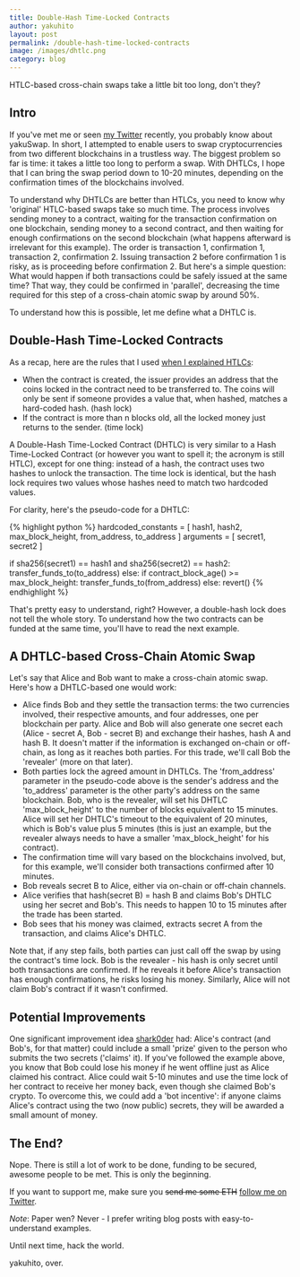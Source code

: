 ```yaml
---
title: Double-Hash Time-Locked Contracts
author: yakuhito
layout: post
permalink: /double-hash-time-locked-contracts
image: /images/dhtlc.png
category: blog
---
```


HTLC-based cross-chain swaps take a little bit too long, don't they?

## Intro

If you've met me or seen [my Twitter](https://twitter.com/yakuh1t0) recently, you probably know about yakuSwap. In short, I attempted to enable users to swap cryptocurrencies from two different blockchains in a trustless way. The biggest problem so far is time: it takes a little too long to perform a swap. With DHTLCs, I hope that I can bring the swap period down to 10-20 minutes, depending on the confirmation times of the blockchains involved.

To understand why DHTLCs are better than HTLCs, you need to know why 'original' HTLC-based swaps take so much time. The process involves sending money to a contract, waiting for the transaction confirmation on one blockchain, sending money to a second contract, and then waiting for enough confirmations on the second blockchain (what happens afterward is irrelevant for this example). The order is transaction 1, confirmation 1, transaction 2, confirmation 2. Issuing transaction 2 before confirmation 1 is risky, as is proceeding before confirmation 2. But here's a simple question: What would happen if both transactions could be safely issued at the same time? That way, they could be confirmed in 'parallel', decreasing the time required for this step of a cross-chain atomic swap by around 50%.

To understand how this is possible, let me define what a DHTLC is.

## Double-Hash Time-Locked Contracts

As a recap, here are the rules that I used [when I explained HTLCs](https://blog.kuhi.to/crypto-sorcery-trading-cryptocurrencies-without-a-trusted-third-party):
  * When the contract is created, the issuer provides an address that the coins locked in the contract need to be transferred to. The coins will only be sent if someone provides a value that, when hashed, matches a hard-coded hash. (hash lock)
  * If the contract is more than n blocks old, all the locked money just returns to the sender. (time lock)

A Double-Hash Time-Locked Contract (DHTLC) is very similar to a Hash Time-Locked Contract (or however you want to spell it; the acronym is still HTLC), except for one thing: instead of a hash, the contract uses two hashes to unlock the transaction. The time lock is identical, but the hash lock requires two values whose hashes need to match two hardcoded values.

For clarity, here's the pseudo-code for a DHTLC:

{% highlight python %}
hardcoded_constants = [
  hash1,
  hash2,
  max_block_height,
  from_address,
  to_address
]
arguments = [
  secret1,
  secret2
]

if sha256(secret1) == hash1 and sha256(secret2) == hash2:
  transfer_funds_to(to_address)
else:
  if contract_block_age() >= max_block_height:
    transfer_funds_to(from_address)
  else:
    revert()
{% endhighlight %}

That's pretty easy to understand, right? However, a double-hash lock does not tell the whole story. To understand how the two contracts can be funded at the same time, you'll have to read the next example.

## A DHTLC-based Cross-Chain Atomic Swap

Let's say that Alice and Bob want to make a cross-chain atomic swap. Here's how a DHTLC-based one would work:
 * Alice finds Bob and they settle the transaction terms: the two currencies involved, their respective amounts, and four addresses, one per blockchain per party. Alice and Bob will also generate one secret each (Alice - secret A, Bob - secret B) and exchange their hashes, hash A and hash B. It doesn't matter if the information is exchanged on-chain or off-chain, as long as it reaches both parties. For this trade, we'll call Bob the 'revealer' (more on that later).
 * Both parties lock the agreed amount in DHTLCs. The 'from_address' parameter in the pseudo-code above is the sender's address and the 'to_address' parameter is the other party's address on the same blockchain. Bob, who is the revealer, will set his DHTLC 'max_block_height' to the number of blocks equivalent to 15 minutes. Alice will set her DHTLC's timeout to the equivalent of 20 minutes, which is Bob's value plus 5 minutes (this is just an example, but the revealer always needs to have a smaller 'max_block_height' for his contract).
 * The confirmation time will vary based on the blockchains involved, but, for this example, we'll consider both transactions confirmed after 10 minutes.
 * Bob reveals secret B to Alice, either via on-chain or off-chain channels.
 * Alice verifies that hash(secret B) = hash B and claims Bob's DHTLC using her secret and Bob's. This needs to happen 10 to 15 minutes after the trade has been started.
 * Bob sees that his money was claimed, extracts secret A from the transaction, and claims Alice's DHTLC.

Note that, if any step fails, both parties can just call off the swap by using the contract's time lock. Bob is the revealer - his hash is only secret until both transactions are confirmed. If he reveals it before Alice's transaction has enough confirmations, he risks losing his money. Similarly, Alice will not claim Bob's contract if it wasn't confirmed.

## Potential Improvements
One significant improvement idea [shark0der](https://twitter.com/shark0der) had: Alice's contract (and Bob's, for that matter) could include a small 'prize' given to the person who submits the two secrets ('claims' it). If you've followed the example above, you know that Bob could lose his money if he went offline just as Alice claimed his contract. Alice could wait 5-10 minutes and use the time lock of her contract to receive her money back, even though she claimed Bob's crypto. To overcome this, we could add a 'bot incentive': if anyone claims Alice's contract using the two (now public) secrets, they will be awarded a small amount of money.

## The End?
Nope. There is still a lot of work to be done, funding to be secured, awesome people to be met. This is only the beginning.
<!--
$ # The last post mentioned some hashes. Here's the hidden value:
$ echo 'Double-Hash Time-Locked Contracts - yakuhito' | md5sum
df567e66993d60837854477ad68bb3b6  -
$ echo 'Double-Hash Time-Locked Contracts - yakuhito' | sha256sum 
e528085e1d953a93bc765b3aab4d743ceb4cfef0da0c167145aa7d31944de564  -
$ echo 'Double-Hash Time-Locked Contracts - yakuhito' | sha512sum 
bc4a340a7eda4caee65fded5945a1c8a6560b7bb4ffee2c4bee83b396659d0b2e76246d766f25b6e510ff480826588149e3f20b38d6ccfee9dd34b1fb75fc1a8  -
-->

If you want to support me, make sure you ~~send me some ETH~~ [follow me on Twitter](https://twitter.com/yakuh1t0).

*Note*: Paper wen? Never - I prefer writing blog posts with easy-to-understand examples.

Until next time, hack the world.

yakuhito, over.